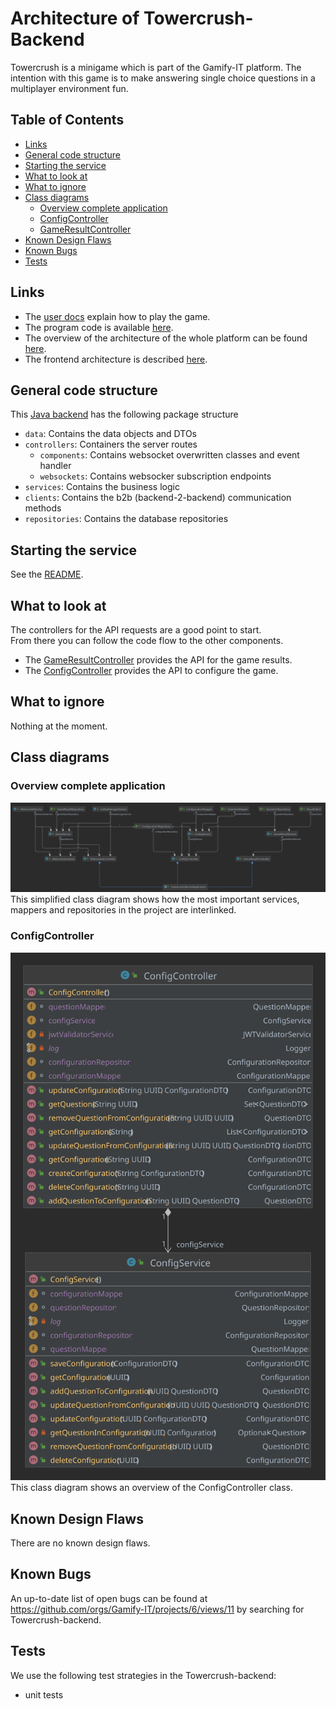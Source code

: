 # Architecture of Towercrush-Backend

Towercrush is a minigame which is part of the Gamify-IT platform.
The intention with this game is to make answering single choice questions in a multiplayer environment fun.

## Table of Contents

* [Links](#links)
* [General code structure](#general-code-structure)
* [Starting the service](#starting-the-service)
* [What to look at](#what-to-look-at)
* [What to ignore](#what-to-ignore)
* [Class diagrams](#class-diagrams)
  * [Overview complete application](#overview-complete-application)
  * [ConfigController](#configcontroller)
  * [GameResultController](#gameresultcontroller)
* [Known Design Flaws](#known-design-flaws)
* [Known Bugs](#known-bugs)
* [Tests](#tests)

## Links

- The [user docs](../../../user-manuals/minigames/towercrush.md) explain how to play the game.
- The program code is available [here](https://github.com/Gamify-IT/towercrush-backend).
- The overview of the architecture of the whole platform can be found [here](../general-architecture.md).
- The frontend architecture is described [here](../towercrush/README.md).

## General code structure

This [Java backend](https://github.com/Gamify-IT/towercrush-backend/tree/main/src/main/java/de/unistuttgart/towercrushbackend) has the following package structure
- `data`: Contains the data objects and DTOs
- `controllers`: Containers the server routes
  - `components`: Contains websocket overwritten classes and event handler
  - `websockets`: Contains websocker subscription endpoints
- `services`: Contains the business logic
- `clients`: Contains the b2b (backend-2-backend) communication methods
- `repositories`: Contains the database repositories


## Starting the service

See the [README](https://github.com/Gamify-IT/towercrush-backend#readme).

## What to look at

The controllers for the API requests are a good point to start.  
From there you can follow the code flow to the other components.

- The [GameResultController](https://github.com/Gamify-IT/towercrush-backend/blob/main/src/main/java/de/unistuttgart/towercrushbackend/controller/GameResultController.java) provides the API for the game results.
- The [ConfigController](https://github.com/Gamify-IT/towercrush-backend/blob/main/src/main/java/de/unistuttgart/towercrushbackend/controller/ConfigController.java) provides the API to configure the game.

## What to ignore

Nothing at the moment.

## Class diagrams

### Overview complete application
![overview class diagram of complete application](assets/towercrush-class-overview.webp)
This simplified class diagram shows how the most important services, mappers and repositories in the project are interlinked.

### ConfigController
![class diagram of ConfigController](assets/towercrush-config-controller.svg)
This class diagram shows an overview of the ConfigController class.


## Known Design Flaws

There are no known design flaws.

## Known Bugs

An up-to-date list of open bugs can be found at <https://github.com/orgs/Gamify-IT/projects/6/views/11> by searching for Towercrush-backend.

## Tests

We use the following test strategies in the Towercrush-backend:

- unit tests
